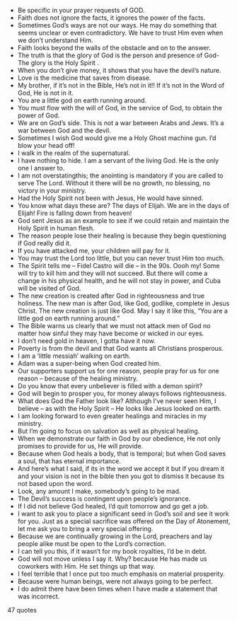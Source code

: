  - Be specific in your prayer requests of GOD.
 - Faith does not ignore the facts, it ignores the power of the facts.
 - Sometimes God’s ways are not our ways. He may do something that seems unclear or even contradictory. We have to trust Him even when we don’t understand Him.
 - Faith looks beyond the walls of the obstacle and on to the answer.
 - The truth is that the glory of God is the person and presence of God- The glory is the Holy Spirit .
 - When you don’t give money, it shows that you have the devil’s nature.
 - Love is the medicine that saves from disease.
 - My brother, if it’s not in the Bible, He’s not in it!! If it’s not in the Word of God, He is not in it.
 - You are a little god on earth running around.
 - You must flow with the will of God, in the service of God, to obtain the power of God.
 - We are on God’s side. This is not a war between Arabs and Jews. It’s a war between God and the devil.
 - Sometimes I wish God would give me a Holy Ghost machine gun. I’d blow your head off!
 - I walk in the realm of the supernatural.
 - I have nothing to hide. I am a servant of the living God. He is the only one I answer to.
 - I am not overstatingthis; the anointing is mandatory if you are called to serve The Lord. Without it there will be no growth, no blessing, no victory in your ministry.
 - Had the Holy Spirit not been with Jesus, He would have sinned.
 - You know what days these are? The days of Elijah. We are in the days of Elijah! Fire is falling down from heaven!
 - God sent Jesus as an example to see if we could retain and maintain the Holy Spirit in human flesh.
 - The reason people lose their healing is because they begin questioning if God really did it.
 - If you have attacked me, your children will pay for it.
 - You may trust the Lord too little, but you can never trust Him too much.
 - The Spirit tells me – Fidel Castro will die – in the 90s. Oooh my! Some will try to kill him and they will not succeed. But there will come a change in his physical health, and he will not stay in power, and Cuba will be visited of God.
 - The new creation is created after God in righteousness and true holiness. The new man is after God, like God, godlike, complete in Jesus Christ. The new creation is just like God. May I say it like this, “You are a little god on earth running around.”
 - The Bible warns us clearly that we must not attack men of God no matter how sinful they may have become or wicked in our eyes.
 - I don’t need gold in heaven, I gotta have it now.
 - Poverty is from the devil and that God wants all Christians prosperous.
 - I am a ‘little messiah’ walking on earth.
 - Adam was a super-being when God created him.
 - Our supporters support us for one reason, people pray for us for one reason – because of the healing ministry.
 - Do you know that every unbeliever is filled with a demon spirit?
 - God will begin to prosper you, for money always follows righteousness.
 - What does God the Father look like? Although I’ve never seen Him, I believe – as with the Holy Spirit – He looks like Jesus looked on earth.
 - I am looking forward to even greater healings and miracles in my ministry.
 - But I’m going to focus on salvation as well as physical healing.
 - When we demonstrate our faith in God by our obedience, He not only promises to provide for us, He will provide.
 - Because when God heals a body, that is temporal; but when God saves a soul, that has eternal importance.
 - And here’s what I said, if its in the word we accept it but if you dream it and your vision is not in the bible then you got to dismiss it because its not based upon the word.
 - Look, any amount I make, somebody’s going to be mad.
 - The Devil’s success is contingent upon people’s ignorance.
 - If I did not believe God healed, I’d quit tomorrow and go get a job.
 - I want to ask you to place a significant seed in God’s soil and see it work for you. Just as a special sacrifice was offered on the Day of Atonement, let me ask you to bring a very special offering.
 - Because we are continually growing in the Lord, preachers and lay people alike must be open to the Lord’s correction.
 - I can tell you this, if it wasn’t for my book royalties, I’d be in debt.
 - God will not move unless I say it. Why? because He has made us coworkers with Him. He set things up that way.
 - I feel terrible that I once put too much emphasis on material prosperity.
 - Because were human beings, were not always going to be perfect.
 - I do admit there have been times when I have made a statement that was incorrect.

47 quotes